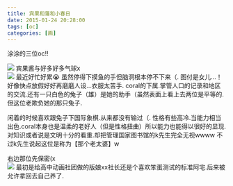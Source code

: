 ```yaml
---
title: 宾果和藩和小春日
date: 2015-01-24 20:28:00
tags: [oc]
categories: [画]
---
```

涂涂的三位oc!!

<a data-fancybox="gallery" href="P004_1.jpg"><img src="P004_1.jpg"></a>
宾果酱与好多好多气球x
<br>
<a data-fancybox="gallery" href="P004_2.jpg"><img src="P004_2.jpg"></a>
最近好忙好累😭
虽然停得下摸鱼的手但脑洞根本停不下来（.
图付是女儿…！好像快点放假好好再磨磨人设…衣服太苦手.
coral的下属.掌管人口的记录和地区的交流.还有一只白色的兔子（雄）是她的助手（虽然表面上看上去两位是平等的.但这位老欺负她的那只兔子.

闲着的时候喜欢跟兔子下国际象棋.从来都没有输过（.
性格有些高冷.当能力相当出色.coral本身也是温柔的老好人（但是性格扭曲）所以能力也能得以很好的显现.
对知识或者说是文明十分的看重.却把管理国家图书馆的k先生完全无视wwww
不过k先生说起这位是称为【那个老太婆】w

右边那位先保密(x
<br>
<a data-fancybox="gallery" href="P004_3.jpg"><img src="P004_3.jpg"></a>
最初是给高中动画社团做的版娘xx社长还是个喜欢笨蛋测试的标准阿宅.后来被允许拿回去自己养了.
